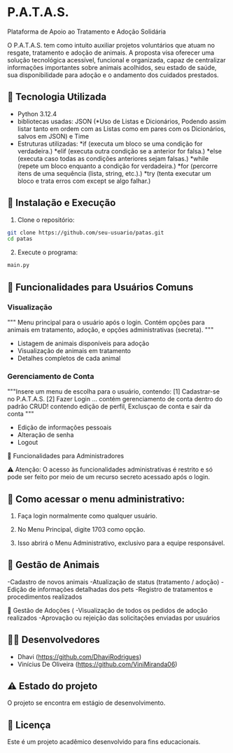 # P.A.T.A.S.
Plataforma de Apoio ao Tratamento e Adoção Solidária

O P.A.T.A.S. tem como intuito auxiliar projetos voluntários que atuam no resgate, tratamento e adoção de animais. A proposta visa oferecer uma solução tecnológica acessível, funcional e organizada, capaz de centralizar informações importantes sobre animais acolhidos, seu estado de saúde, sua disponibilidade para adoção e o andamento dos cuidados prestados.

## 🚀 Tecnologia Utilizada
- Python 3.12.4
- bibliotecas usadas: JSON (*Uso de Listas e Dicionários, Podendo assim listar tanto em ordem com as Listas como em pares com os Dicionários, salvos em JSON) e Time
- Estruturas utilizadas:
 *if (executa um bloco se uma condição for verdadeira.)
 *elif (executa outra condição se a anterior for falsa.)
 *else (executa caso todas as condições anteriores sejam falsas.)
 *while (repete um bloco enquanto a condição for verdadeira.)
 *for (percorre itens de uma sequência (lista, string, etc.).)
 *try (tenta executar um bloco e trata erros com except se algo falhar.)

## 🔧 Instalação e Execução

1. Clone o repositório:
```bash
git clone https://github.com/seu-usuario/patas.git
cd patas
```

2. Execute o programa:
```bash
main.py
```

## 👤 Funcionalidades para Usuários Comuns

### Visualização 
"""
    Menu principal para o usuário após o login.
    Contém opções para animais em tratamento, adoção, e opções administrativas (secreta).
    """
- Listagem de animais disponíveis para adoção
- Visualização de animais em tratamento
- Detalhes completos de cada animal

### Gerenciamento de Conta
"""Insere um menu de escolha para o usuário, contendo:
    [1] Cadastrar-se no P.A.T.A.S.
    [2] Fazer Login
    ...
    contém gerenciamento de conta dentro do padrão CRUD! contendo edição de perfil, Exclusçao de conta e sair da conta
    """
- Edição de informações pessoais
- Alteração de senha
- Logout

👑 Funcionalidades para Administradores

⚠️ Atenção: O acesso às funcionalidades administrativas é restrito e só pode ser feito por meio de um recurso secreto acessado após o login.

## 🔐 Como acessar o menu administrativo:
1. Faça login normalmente como qualquer usuário.

2. No Menu Principal, digite 1703 como opção.

3. Isso abrirá o Menu Administrativo, exclusivo para a equipe responsável.

## 🐾 Gestão de Animais
-Cadastro de novos animais
-Atualização de status (tratamento / adoção)
-Edição de informações detalhadas dos pets
-Registro de tratamentos e procedimentos realizados

📄 Gestão de Adoções (
-Visualização de todos os pedidos de adoção realizados
-Aprovação ou rejeição das solicitações enviadas por usuários

## 👨‍💻 Desenvolvedores
- Dhavi
(https://github.com/DhaviRodrigues)
- Vinícius De Oliveira
(https://github.com/ViniMiranda06)

## ⚠️ Estado do projeto
O projeto se encontra em estágio de desenvolvimento.

## 📝 Licença
Este é um projeto acadêmico desenvolvido para fins educacionais.
